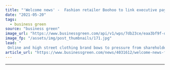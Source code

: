 ```yaml
---
title: "'Welcome news' -  Fashion retailer Boohoo to link executive pay to sustainability goals"
date: "2021-05-20"
tags: 
  - business green
source: "business green"
image_url: "https://www.businessgreen.com/api/v1/wps/7db23ce/eaa3bf9f-de08-4700-acd1-6820388d090c/1/boohoo-185x114.jpg"
image_fp: "/assets/img/post_thumbnails/171.jpg"
lead: "
 Online and high street clothing brand bows to pressure from shareholders and MPs after criticism of its environmental and labour practices ..."
article_url: "https://www.businessgreen.com/news/4031612/welcome-news-fashion-retailer-boohoo-link-executive-pay-sustainability-goals"
---
```


---
